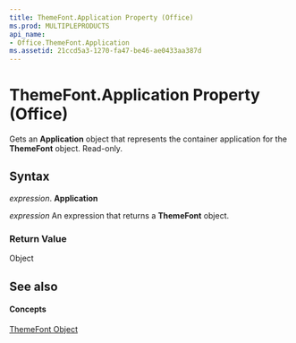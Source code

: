 ```yaml
---
title: ThemeFont.Application Property (Office)
ms.prod: MULTIPLEPRODUCTS
api_name:
- Office.ThemeFont.Application
ms.assetid: 21ccd5a3-1270-fa47-be46-ae0433aa387d
---
```



# ThemeFont.Application Property (Office)

Gets an  **Application** object that represents the container application for the **ThemeFont** object. Read-only.


## Syntax

 _expression_. **Application**

 _expression_ An expression that returns a **ThemeFont** object.


### Return Value

Object


## See also


#### Concepts


[ThemeFont Object](themefont-object-office.md)

